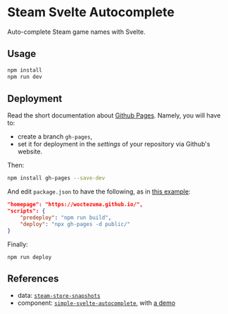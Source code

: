 # Steam Svelte Autocomplete

Auto-complete Steam game names with Svelte.

## Usage

```bash
npm install
npm run dev
```

## Deployment

Read the short documentation about [Github Pages][gh-pages].
Namely, you will have to:
-   create a branch `gh-pages`,
-   set it for deployment in the *settings* of your repository via Github's website.

Then:
```bash
npm install gh-pages --save-dev
```

And edit `package.json` to have the following, as in [this example][deployment-example]:
```json
"homepage": "https://woctezuma.github.io/",
"scripts": {
    "predeploy": "npm run build",
    "deploy": "npx gh-pages -d public/"
}
```

Finally:
```
npm run deploy
```

## References

-   data: [`steam-store-snapshots`][steam-data]
-   component: [`simple-svelte-autocomplete`][svelte-component], with [a demo][svelte-demo]

[gh-pages]: <https://docs.github.com/en/github/working-with-github-pages/configuring-a-publishing-source-for-your-github-pages-site>
[deployment-example]: <https://github.com/magnobiet/svelte-gh-pages>
[steam-data]: <https://github.com/woctezuma/steam-store-snapshots>
[svelte-component]: <https://github.com/pstanoev/simple-svelte-autocomplete>
[svelte-demo]: <http://simple-svelte-autocomplete.surge.sh/>
